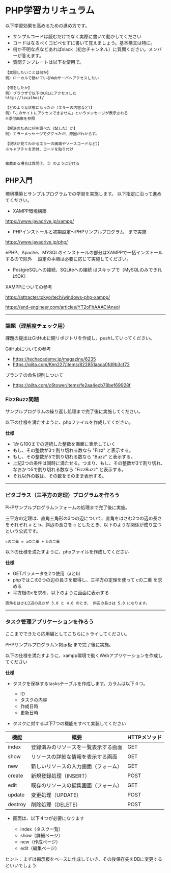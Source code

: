 # PHP学習カリキュラム
以下学習効果を高めるための進め方です。

- サンプルコードは読むだけでなく実際に書いて動かしてください
- コードはなるべくコピペせずに書いて覚えましょう。基本構文は特に。
- 何か不明な点などあればslack（初台チャンネル）に質問ください。メンバーが答えます。
- 質問テンプレートは以下を使用で。

```
【実現したいことは何か】
例）ローカルで動いているWebサーバへアクセスしたい

【何をしたか】
例）ブラウザで以下のURLにアクセスした
http://localhost/

【どのような状態になったか（エラーの内容など）】
例）「このサイトにアクセスできません」というメッセージが表示される
※添付画像を参照

【解決のために何を調べた（試した）か】
例）エラーメッセージでググったが、原因がわからず。

【現状が見てわかるエラーの画面やソースコードなど）】
※キャプチャを添付、コードを貼り付け


複数ある場合は質問①、② のように分ける
```


## PHP入門
環境構築とサンプルプログラムでの学習を実施します。
以下指定に沿って進めてください。

- XAMPP環境構築

https://www.javadrive.jp/xampp/

- PHPインストールと初期設定～PHPサンプルプログラム　まで実施

https://www.javadrive.jp/php/

※PHP、Apache、MYSQLのインストールの部分はXAMPPで一括インストールするので除外
　設定の手順は必要に応じて実施してください。
 
- PostgreSQLへの接続、SQLiteへの接続 はスキップで（MySQLのみできればOK）

XAMPPについての参考

https://attracter.tokyo/tech/windows-php-xampp/

https://and-engineer.com/articles/YT2oFhAAACIAnsol


-------
### 課題（理解度チェック用）
課題の提出はGitHubに開リポジトリを作成し、pushしていってください。

GitHubについての参考

- https://techacademy.jp/magazine/6235
- https://qiita.com/Ken227/items/822851aaca0fd9b3cf72

ブランチの命名規則について

- https://qiita.com/c6tower/items/fe2aa4ecb78bef69928f

### FizzBuzz問題
サンプルプログラムの繰り返し処理まで完了後に実施してください。

以下の仕様を満たすように、phpファイルを作成してください。

**仕様**

- 1から100までの連続した整数を画面に表示していく
- もし、その整数が3で割り切れる数なら "Fizz" と表示する。
- もし、その整数が5で割り切れる数なら "Buzz" と表示する。
- 上記2つの条件は同時に満たせる。つまり、もし、その整数が3で割り切れ、なおかつ5で割り切れる数なら "FizzBuzz" と表示する。
- それ以外の数は、その数をそのまま表示する。


-------
### ピタゴラス（三平方の定理）プログラムを作ろう
PHPサンプルプログラム＞フォームの処理まで完了後に実施。

三平方の定理は、直角三角形の3つの辺について、直角をはさむ2つの辺の長さをそれぞれ a と b、斜辺の長さを c としたとき、以下のような関係が成り立つという公式です。

`cの二乗 = aの二乗 + bの二乗`

以下の仕様を満たすように、phpファイルを作成してください

**仕様**
- GETパラメータを2つ使用（aとb）
- phpではこの2つの辺の長さを取得し、三平方の定理を使って cの二乗 を求める
- 平方根のcを求め、以下のように画面に表示する

```
直角をはさむ2辺の長さが 3.0 と 4.0 のとき、 斜辺の長さは 5.0 になります。
```

-------
### タスク管理アプリケーションを作ろう
ここまでできたら応用編としてこちらにトライしてください。

PHPサンプルプログラム＞掲示板 まで完了後に実施。

以下の仕様を満たすように、xampp環境で動くWebアプリケーションを作成してください

**仕様**
- タスクを保存するtasksテーブルを作成します。カラムは以下４つ。
  - ID
  - タスクの内容
  - 作成日時
  - 更新日時

- タスクに対する以下7つの機能をすべて実装してください

| 機能 | 概要 | HTTPメソッド |
| -------- | -------- | -------- |
|index |登録済みのリソースを一覧表示する画面 |GET|
|show |リソースの詳細な情報を表示する画面 |GET|
|new |新しいリソースの入力画面（フォーム） |GET|
|create |新規登録処理（INSERT） |POST|
|edit |既存のリソースの編集画面（フォーム） |GET|
|update |変更処理（UPDATE） |POST|
|destroy |削除処理（DELETE） |POST|

- 画面は、以下４つが必要になります

  - index（タスク一覧）
  - show（詳細ページ）
  - new（作成ページ）
  - edit（編集ページ）

ヒント：まずは掲示板をベースに作成していき、その後保存先をDBに変更するといいでしょう
